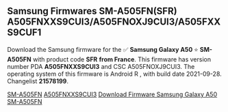 <h2>Samsung Firmwares SM-A505FN(SFR) A505FNXXS9CUI3/A505FNOXJ9CUI3/A505FXXS9CUF1</h2>
Download the Samsung firmware for the ✅ <strong>Samsung Galaxy A50 </strong> ⭐ <strong>SM-A505FN</strong> with product code <strong>SFR</strong> <strong> from France</strong>. This firmware has version number PDA <strong>A505FNXXS9CUI3</strong> and CSC A505FNOXJ9CUI3. The operating system of this firmware is Android R , with build date 2021-09-28. Changelist <strong>21578199</strong>.


[SM-A505FN](https://samfirm.shop/samsung/model/SM-A505FN)
[A505FNXXS9CUI3](https://samfirm.shop/samsung/pda/A505FNXXS9CUI3)
[Download Firmware Samsung Galaxy A50 SM-A505FN](https://samfirm.shop/samsung/firmware/460373)
